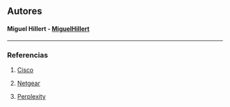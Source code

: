 ## **Autores**


#### Miguel Hillert - [MiguelHillert](https://github.com/MiguelHillert)

----------
### **Referencias**

1. [Cisco](https://www.cisco.com/c/en/us/products/switches/index.html)

2. [Netgear](https://www.netgear.com/business/wired/switches/)

3. [Perplexity](www.perplexity.ai)
